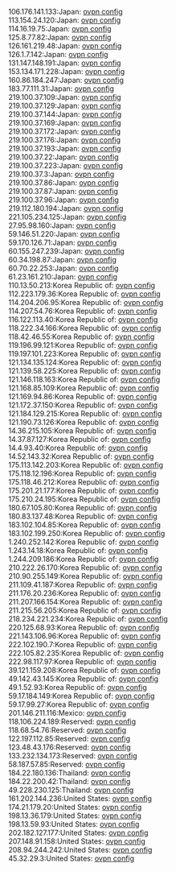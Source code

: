 106.176.141.133:Japan: [ovpn config](vpn/106_176_141_133.ovpn)  
113.154.24.120:Japan: [ovpn config](vpn/113_154_24_120.ovpn)  
114.16.19.75:Japan: [ovpn config](vpn/114_16_19_75.ovpn)  
125.8.77.82:Japan: [ovpn config](vpn/125_8_77_82.ovpn)  
126.161.219.48:Japan: [ovpn config](vpn/126_161_219_48.ovpn)  
126.1.7.142:Japan: [ovpn config](vpn/126_1_7_142.ovpn)  
131.147.148.191:Japan: [ovpn config](vpn/131_147_148_191.ovpn)  
153.134.171.228:Japan: [ovpn config](vpn/153_134_171_228.ovpn)  
160.86.184.247:Japan: [ovpn config](vpn/160_86_184_247.ovpn)  
183.77.111.31:Japan: [ovpn config](vpn/183_77_111_31.ovpn)  
219.100.37.109:Japan: [ovpn config](vpn/219_100_37_109.ovpn)  
219.100.37.129:Japan: [ovpn config](vpn/219_100_37_129.ovpn)  
219.100.37.144:Japan: [ovpn config](vpn/219_100_37_144.ovpn)  
219.100.37.169:Japan: [ovpn config](vpn/219_100_37_169.ovpn)  
219.100.37.172:Japan: [ovpn config](vpn/219_100_37_172.ovpn)  
219.100.37.176:Japan: [ovpn config](vpn/219_100_37_176.ovpn)  
219.100.37.193:Japan: [ovpn config](vpn/219_100_37_193.ovpn)  
219.100.37.22:Japan: [ovpn config](vpn/219_100_37_22.ovpn)  
219.100.37.223:Japan: [ovpn config](vpn/219_100_37_223.ovpn)  
219.100.37.3:Japan: [ovpn config](vpn/219_100_37_3.ovpn)  
219.100.37.86:Japan: [ovpn config](vpn/219_100_37_86.ovpn)  
219.100.37.87:Japan: [ovpn config](vpn/219_100_37_87.ovpn)  
219.100.37.96:Japan: [ovpn config](vpn/219_100_37_96.ovpn)  
219.112.180.194:Japan: [ovpn config](vpn/219_112_180_194.ovpn)  
221.105.234.125:Japan: [ovpn config](vpn/221_105_234_125.ovpn)  
27.95.98.160:Japan: [ovpn config](vpn/27_95_98_160.ovpn)  
59.146.51.220:Japan: [ovpn config](vpn/59_146_51_220.ovpn)  
59.170.126.71:Japan: [ovpn config](vpn/59_170_126_71.ovpn)  
60.155.247.239:Japan: [ovpn config](vpn/60_155_247_239.ovpn)  
60.34.198.87:Japan: [ovpn config](vpn/60_34_198_87.ovpn)  
60.70.22.253:Japan: [ovpn config](vpn/60_70_22_253.ovpn)  
61.23.161.210:Japan: [ovpn config](vpn/61_23_161_210.ovpn)  
110.13.50.213:Korea Republic of: [ovpn config](vpn/110_13_50_213.ovpn)  
112.223.179.36:Korea Republic of: [ovpn config](vpn/112_223_179_36.ovpn)  
114.204.206.95:Korea Republic of: [ovpn config](vpn/114_204_206_95.ovpn)  
114.207.54.76:Korea Republic of: [ovpn config](vpn/114_207_54_76.ovpn)  
116.122.113.40:Korea Republic of: [ovpn config](vpn/116_122_113_40.ovpn)  
118.222.34.166:Korea Republic of: [ovpn config](vpn/118_222_34_166.ovpn)  
118.42.46.55:Korea Republic of: [ovpn config](vpn/118_42_46_55.ovpn)  
119.196.99.121:Korea Republic of: [ovpn config](vpn/119_196_99_121.ovpn)  
119.197.101.223:Korea Republic of: [ovpn config](vpn/119_197_101_223.ovpn)  
121.134.135.124:Korea Republic of: [ovpn config](vpn/121_134_135_124.ovpn)  
121.139.58.225:Korea Republic of: [ovpn config](vpn/121_139_58_225.ovpn)  
121.146.118.163:Korea Republic of: [ovpn config](vpn/121_146_118_163.ovpn)  
121.168.85.109:Korea Republic of: [ovpn config](vpn/121_168_85_109.ovpn)  
121.169.94.86:Korea Republic of: [ovpn config](vpn/121_169_94_86.ovpn)  
121.172.37.150:Korea Republic of: [ovpn config](vpn/121_172_37_150.ovpn)  
121.184.129.215:Korea Republic of: [ovpn config](vpn/121_184_129_215.ovpn)  
121.190.73.126:Korea Republic of: [ovpn config](vpn/121_190_73_126.ovpn)  
14.36.215.105:Korea Republic of: [ovpn config](vpn/14_36_215_105.ovpn)  
14.37.87.127:Korea Republic of: [ovpn config](vpn/14_37_87_127.ovpn)  
14.4.93.40:Korea Republic of: [ovpn config](vpn/14_4_93_40.ovpn)  
14.52.143.32:Korea Republic of: [ovpn config](vpn/14_52_143_32.ovpn)  
175.113.142.203:Korea Republic of: [ovpn config](vpn/175_113_142_203.ovpn)  
175.118.12.196:Korea Republic of: [ovpn config](vpn/175_118_12_196.ovpn)  
175.118.46.212:Korea Republic of: [ovpn config](vpn/175_118_46_212.ovpn)  
175.201.21.177:Korea Republic of: [ovpn config](vpn/175_201_21_177.ovpn)  
175.210.24.195:Korea Republic of: [ovpn config](vpn/175_210_24_195.ovpn)  
180.67.105.80:Korea Republic of: [ovpn config](vpn/180_67_105_80.ovpn)  
180.83.137.48:Korea Republic of: [ovpn config](vpn/180_83_137_48.ovpn)  
183.102.104.85:Korea Republic of: [ovpn config](vpn/183_102_104_85.ovpn)  
183.102.199.250:Korea Republic of: [ovpn config](vpn/183_102_199_250.ovpn)  
1.240.252.142:Korea Republic of: [ovpn config](vpn/1_240_252_142.ovpn)  
1.243.14.18:Korea Republic of: [ovpn config](vpn/1_243_14_18.ovpn)  
1.244.209.186:Korea Republic of: [ovpn config](vpn/1_244_209_186.ovpn)  
210.222.26.170:Korea Republic of: [ovpn config](vpn/210_222_26_170.ovpn)  
210.90.255.149:Korea Republic of: [ovpn config](vpn/210_90_255_149.ovpn)  
211.109.41.187:Korea Republic of: [ovpn config](vpn/211_109_41_187.ovpn)  
211.176.20.236:Korea Republic of: [ovpn config](vpn/211_176_20_236.ovpn)  
211.207.166.154:Korea Republic of: [ovpn config](vpn/211_207_166_154.ovpn)  
211.215.56.205:Korea Republic of: [ovpn config](vpn/211_215_56_205.ovpn)  
218.234.221.234:Korea Republic of: [ovpn config](vpn/218_234_221_234.ovpn)  
220.125.68.93:Korea Republic of: [ovpn config](vpn/220_125_68_93.ovpn)  
221.143.106.96:Korea Republic of: [ovpn config](vpn/221_143_106_96.ovpn)  
222.102.190.7:Korea Republic of: [ovpn config](vpn/222_102_190_7.ovpn)  
222.105.82.235:Korea Republic of: [ovpn config](vpn/222_105_82_235.ovpn)  
222.98.117.97:Korea Republic of: [ovpn config](vpn/222_98_117_97.ovpn)  
39.121.159.208:Korea Republic of: [ovpn config](vpn/39_121_159_208.ovpn)  
49.142.43.145:Korea Republic of: [ovpn config](vpn/49_142_43_145.ovpn)  
49.1.52.93:Korea Republic of: [ovpn config](vpn/49_1_52_93.ovpn)  
59.17.184.149:Korea Republic of: [ovpn config](vpn/59_17_184_149.ovpn)  
59.17.99.27:Korea Republic of: [ovpn config](vpn/59_17_99_27.ovpn)  
201.146.211.116:Mexico: [ovpn config](vpn/201_146_211_116.ovpn)  
118.106.224.189:Reserved: [ovpn config](vpn/118_106_224_189.ovpn)  
118.68.54.76:Reserved: [ovpn config](vpn/118_68_54_76.ovpn)  
122.197.112.85:Reserved: [ovpn config](vpn/122_197_112_85.ovpn)  
123.48.43.176:Reserved: [ovpn config](vpn/123_48_43_176.ovpn)  
133.232.134.173:Reserved: [ovpn config](vpn/133_232_134_173.ovpn)  
58.187.57.85:Reserved: [ovpn config](vpn/58_187_57_85.ovpn)  
184.22.180.136:Thailand: [ovpn config](vpn/184_22_180_136.ovpn)  
184.22.200.42:Thailand: [ovpn config](vpn/184_22_200_42.ovpn)  
49.228.230.125:Thailand: [ovpn config](vpn/49_228_230_125.ovpn)  
161.202.144.236:United States: [ovpn config](vpn/161_202_144_236.ovpn)  
174.21.179.20:United States: [ovpn config](vpn/174_21_179_20.ovpn)  
198.13.36.179:United States: [ovpn config](vpn/198_13_36_179.ovpn)  
198.13.59.93:United States: [ovpn config](vpn/198_13_59_93.ovpn)  
202.182.127.177:United States: [ovpn config](vpn/202_182_127_177.ovpn)  
207.148.91.158:United States: [ovpn config](vpn/207_148_91_158.ovpn)  
208.94.244.242:United States: [ovpn config](vpn/208_94_244_242.ovpn)  
45.32.29.3:United States: [ovpn config](vpn/45_32_29_3.ovpn)  
